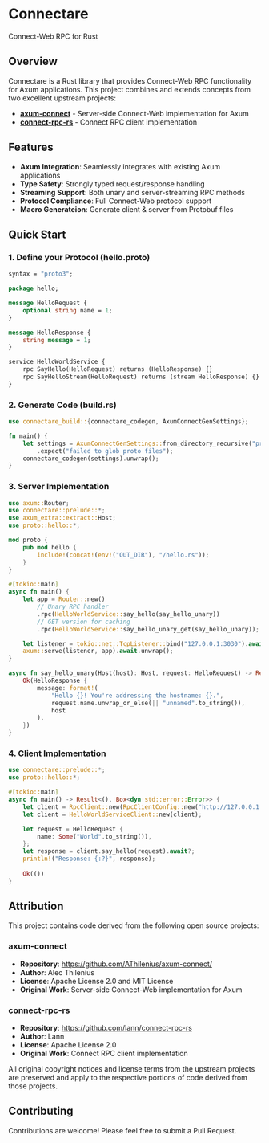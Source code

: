 # Connectare

Connect-Web RPC for Rust

## Overview

Connectare is a Rust library that provides Connect-Web RPC functionality for Axum applications. This project combines and extends concepts from two excellent upstream projects:

- **[axum-connect](https://github.com/AThilenius/axum-connect/)** - Server-side Connect-Web implementation for Axum
- **[connect-rpc-rs](https://github.com/lann/connect-rpc-rs)** - Connect RPC client implementation

## Features

- **Axum Integration**: Seamlessly integrates with existing Axum applications
- **Type Safety**: Strongly typed request/response handling
- **Streaming Support**: Both unary and server-streaming RPC methods
- **Protocol Compliance**: Full Connect-Web protocol support
- **Macro Generateion**: Generate client & server from Protobuf files

## Quick Start

### 1. Define your Protocol (hello.proto)

```protobuf
syntax = "proto3";

package hello;

message HelloRequest { 
    optional string name = 1; 
}

message HelloResponse { 
    string message = 1; 
}

service HelloWorldService {
    rpc SayHello(HelloRequest) returns (HelloResponse) {}
    rpc SayHelloStream(HelloRequest) returns (stream HelloResponse) {}
}
```

### 2. Generate Code (build.rs)

```rust
use connectare_build::{connectare_codegen, AxumConnectGenSettings};

fn main() {
    let settings = AxumConnectGenSettings::from_directory_recursive("proto")
        .expect("failed to glob proto files");
    connectare_codegen(settings).unwrap();
}
```

### 3. Server Implementation

```rust
use axum::Router;
use connectare::prelude::*;
use axum_extra::extract::Host;
use proto::hello::*;

mod proto {
    pub mod hello {
        include!(concat!(env!("OUT_DIR"), "/hello.rs"));
    }
}

#[tokio::main]
async fn main() {
    let app = Router::new()
        // Unary RPC handler
        .rpc(HelloWorldService::say_hello(say_hello_unary))
        // GET version for caching
        .rpc(HelloWorldService::say_hello_unary_get(say_hello_unary));

    let listener = tokio::net::TcpListener::bind("127.0.0.1:3030").await.unwrap();
    axum::serve(listener, app).await.unwrap();
}

async fn say_hello_unary(Host(host): Host, request: HelloRequest) -> Result<HelloResponse, Error> {
    Ok(HelloResponse {
        message: format!(
            "Hello {}! You're addressing the hostname: {}.",
            request.name.unwrap_or_else(|| "unnamed".to_string()),
            host
        ),
    })
}
```

### 4. Client Implementation

```rust
use connectare::prelude::*;
use proto::hello::*;

#[tokio::main]
async fn main() -> Result<(), Box<dyn std::error::Error>> {
    let client = RpcClient::new(RpcClientConfig::new("http://127.0.0.1:3030")?);
    let client = HelloWorldServiceClient::new(client);

    let request = HelloRequest {
        name: Some("World".to_string()),
    };
    let response = client.say_hello(request).await?;
    println!("Response: {:?}", response);
    
    Ok(())
}
```

## Attribution

This project contains code derived from the following open source projects:

### axum-connect
- **Repository**: https://github.com/AThilenius/axum-connect/
- **Author**: Alec Thilenius
- **License**: Apache License 2.0 and MIT License
- **Original Work**: Server-side Connect-Web implementation for Axum

### connect-rpc-rs  
- **Repository**: https://github.com/lann/connect-rpc-rs
- **Author**: Lann
- **License**: Apache License 2.0
- **Original Work**: Connect RPC client implementation

All original copyright notices and license terms from the upstream projects are preserved and apply to the respective portions of code derived from those projects.

## Contributing

Contributions are welcome! Please feel free to submit a Pull Request.
